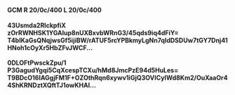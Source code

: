#### GCM R 20/0c/400 L 20/0c/400
**43Usmda2RIckpfiX**<br/>**zOrRWNHSK1YGAlup8nUXBxvbWRnG3/45qds9iq4dFiY=**<br/>**T4blKaGsQNqjwsGf5ijiBW/rATUF5rcYPBkmyLgNn7qIdDSDUw7tGY7Dnj41HNoh1cOyXr5HbZFvJWCF...**<br/><br/>
**0DLOFtPwsckZpu/1**<br/>**P3GagudYgqi5CqXcespTCXu/hMd8JmcPzE94d5HuLes=**<br/>**T9BDcO16IAGgjFM1F+OZOthRqn6xywv1iGjQ3OVICyIWd8Km2/OuXaaOr44ShKRNDztXQftTJ1owKHAl...**